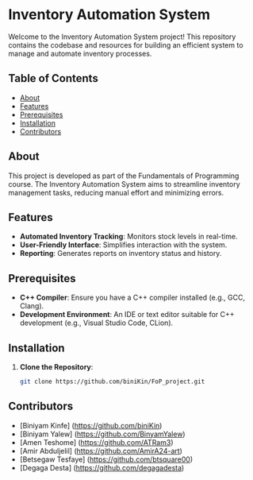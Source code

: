 # Inventory Automation System

Welcome to the Inventory Automation System project! This repository contains the codebase and resources for building an efficient system to manage and automate inventory processes.

## Table of Contents

- [About](#about)
- [Features](#features)
- [Prerequisites](#prerequisites)
- [Installation](#installation)
- [Contributors](#contributors)


## About

This project is developed as part of the Fundamentals of Programming course. The Inventory Automation System aims to streamline inventory management tasks, reducing manual effort and minimizing errors.

## Features

- **Automated Inventory Tracking**: Monitors stock levels in real-time.
- **User-Friendly Interface**: Simplifies interaction with the system.
- **Reporting**: Generates reports on inventory status and history.

## Prerequisites

- **C++ Compiler**: Ensure you have a C++ compiler installed (e.g., GCC, Clang).
- **Development Environment**: An IDE or text editor suitable for C++ development (e.g., Visual Studio Code, CLion).

## Installation

1. **Clone the Repository**:
   ```bash
   git clone https://github.com/biniKin/FoP_project.git


## Contributors
- [Biniyam Kinfe] (https://github.com/biniKin)
- [Biniyam Yalew] (https://github.com/BinyamYalew)
- [Amen Teshome] (https://github.com/ATRam3)
- [Amir Abduljelil] (https://github.com/AmirA24-art)
- [Betsegaw Tesfaye] (https://github.com/btsquare00)
- [Degaga Desta] (https://github.com/degagadesta)
